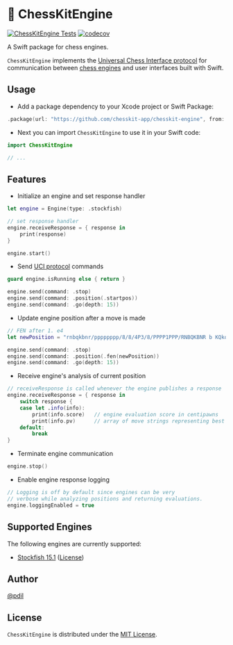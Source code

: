 # 🤖 ChessKitEngine

[![ChessKitEngine Tests](https://github.com/chesskit-app/chesskit-engine/actions/workflows/test-chesskit-engine.yml/badge.svg)](https://github.com/chesskit-app/chesskit-engine/actions/workflows/test-chesskit-engine.yml) [![codecov](https://codecov.io/github/chesskit-app/chesskit-engine/branch/master/graph/badge.svg?token=TDS6QOD25U)](https://codecov.io/gh/chesskit-app/chesskit-engine)

A Swift package for chess engines.

`ChessKitEngine` implements the [Universal Chess Interface protocol](https://backscattering.de/chess/uci/2006-04.txt) for communication between [chess engines](https://en.wikipedia.org/wiki/Chess_engine) and user interfaces built with Swift.

## Usage

* Add a package dependency to your Xcode project or Swift Package:
``` swift
.package(url: "https://github.com/chesskit-app/chesskit-engine", from: "0.1.0")
```

* Next you can import `ChessKitEngine` to use it in your Swift code:
``` swift
import ChessKitEngine

// ...

```

## Features

* Initialize an engine and set response handler
``` swift
let engine = Engine(type: .stockfish)

// set response handler
engine.receiveResponse = { response in
    print(response)
}

engine.start()
```

* Send [UCI protocol](https://backscattering.de/chess/uci/2006-04.txt) commands
``` swift
guard engine.isRunning else { return }

engine.send(command: .stop)
engine.send(command: .position(.startpos))
engine.send(command: .go(depth: 15))
```

* Update engine position after a move is made
``` swift
// FEN after 1. e4
let newPosition = "rnbqkbnr/pppppppp/8/8/4P3/8/PPPP1PPP/RNBQKBNR b KQkq e3 0 1"

engine.send(command: .stop)
engine.send(command: .position(.fen(newPosition))
engine.send(command: .go(depth: 15))
```

* Receive engine's analysis of current position
``` swift
// receiveResponse is called whenever the engine publishes a response
engine.receiveResponse = { response in
    switch response {
    case let .info(info):
        print(info.score)   // engine evaluation score in centipawns
        print(info.pv)      // array of move strings representing best line
    default:
        break
}
```

* Terminate engine communication
``` swift
engine.stop()
```

* Enable engine response logging
``` swift
// Logging is off by default since engines can be very
// verbose while analyzing positions and returning evaluations.
engine.loggingEnabled = true
```

## Supported Engines

The following engines are currently supported:

* [Stockfish 15.1](https://github.com/official-stockfish/Stockfish) ([License](https://github.com/official-stockfish/Stockfish/blob/acb0d204d56e16398c58822df2cc60b90ef1ae85/Copying.txt))

## Author

[@pdil](https://github.com/pdil)

## License

`ChessKitEngine` is distributed under the [MIT License](https://github.com/chesskit-app/chesskit-engine/blob/master/LICENSE).
